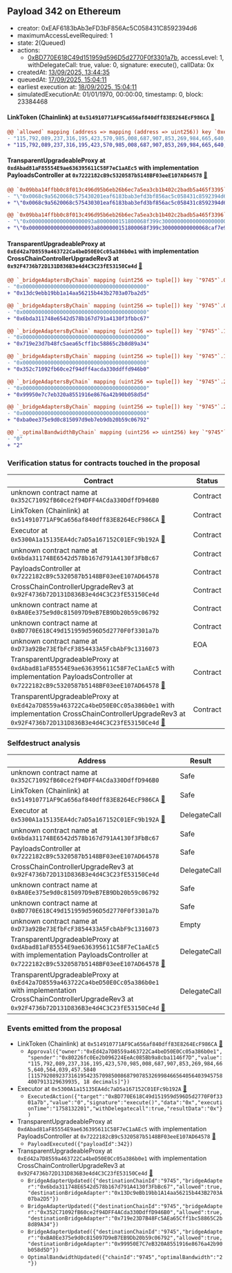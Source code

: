 ## Payload 342 on Ethereum

- creator: 0xEAF6183bAb3eFD3bF856Ac5C058431C8592394d6
- maximumAccessLevelRequired: 1
- state: 2(Queued)
- actions:
  - [0xBD770E618C49d151959d596D5d2770F0f3301a7b](https://etherscan.io/tx/0xBD770E618C49d151959d596D5d2770F0f3301a7b), accessLevel: 1, withDelegateCall: true, value: 0, signature: execute(), callData: 0x
- createdAt: [13/09/2025, 13:44:35](https://etherscan.io/tx/0xe8fc8660abe305eeb6cefd578a9280baab966e7984acc3050ae6961f62084349)
- queuedAt: [17/09/2025, 15:04:11](https://etherscan.io/tx/0xd0daf348c214d015f4e2e7478b4e14ccb3b808c10ed454a73e67d7269ced6f63)
- earliest execution at: [18/09/2025, 15:04:11](https://www.epochconverter.com/countdown?q=1758207851)
- simulatedExecutionAt: 01/01/1970, 00:00:00, timestamp: 0, block: 23384468
#### LinkToken (Chainlink) at `0x514910771AF9Ca656af840dff83E8264EcF986CA` [:ghost:](https://github.com/bgd-labs/aave-address-book  "AaveV2Ethereum.ASSETS.LINK.UNDERLYING")

```diff
@@ `allowed` mapping (address => mapping (address => uint256)) key `0xed42a7d8559a463722ca4bed50e0cc05a386b0e1`.0x80226fc0ee2b096224eeac085bb9a8cba1146f7d @@
- "115,792,089,237,316,195,423,570,985,008,687,907,853,269,984,665,640,564,039,452.8190 [115792089237316195423570985008687907853269984665640564039452819038109223761790, 18 decimals]"
+ "115,792,089,237,316,195,423,570,985,008,687,907,853,269,984,665,640,564,039,457.5840 [115792089237316195423570985008687907853269984665640564039457584007913129639935, 18 decimals]"

```
#### TransparentUpgradeableProxy at `0xdAbad81aF85554E9ae636395611C58F7eC1aAEc5` with implementation PayloadsController at `0x7222182cB9c5320587b5148BF03eeE107AD64578` [:ghost:](https://github.com/bgd-labs/aave-address-book  "GovernanceV3Ethereum.PAYLOADS_CONTROLLER")

```diff
@@ `0x09bba14ffbb0c8f013c496d95b6eb26b6ec7a5ea3cb1b402c2badb5a465f3395` raw  @@
- "\"0x0068c9a5620068c575430201eaf6183bab3efd3bf856ac5c058431c8592394d6\""
+ "\"0x0068c9a5620068c575430301eaf6183bab3efd3bf856ac5c058431c8592394d6\""

@@ `0x09bba14ffbb0c8f013c496d95b6eb26b6ec7a5ea3cb1b402c2badb5a465f3396` raw  @@
- "\"0x000000000000000000093a8000000151800068f399c300000000000000000000\""
+ "\"0x000000000000000000093a8000000151800068f399c300000000000068caf7e9\""

```
#### TransparentUpgradeableProxy at `0xEd42a7D8559a463722Ca4beD50E0Cc05a386b0e1` with implementation CrossChainControllerUpgradeRev3 at `0x92F4736b72D131D836B3e4d4C3C23fE53150Ce4d` [:ghost:](https://github.com/bgd-labs/aave-address-book  "GovernanceV3Ethereum.CROSS_CHAIN_CONTROLLER")

```diff
@@ `_bridgeAdaptersByChain` mapping (uint256 => tuple[]) key `"9745"`.0.destinationBridgeAdapter @@
- "0x0000000000000000000000000000000000000000"
+ "0x13dc9ebb19bb1a14aa56215b443b2703a07ba2d5"

@@ `_bridgeAdaptersByChain` mapping (uint256 => tuple[]) key `"9745"`.0.currentChainBridgeAdapter @@
- "0x0000000000000000000000000000000000000000"
+ "0x6bda311748e6542d578b167d791a4130f3fbbc67"

@@ `_bridgeAdaptersByChain` mapping (uint256 => tuple[]) key `"9745"`.1.destinationBridgeAdapter @@
- "0x0000000000000000000000000000000000000000"
+ "0x719e23d7b48fc5aea65cff1bc58865c2b8d89a34"

@@ `_bridgeAdaptersByChain` mapping (uint256 => tuple[]) key `"9745"`.1.currentChainBridgeAdapter @@
- "0x0000000000000000000000000000000000000000"
+ "0x352c71092fb60ce2f94dff4acda330ddffd946b0"

@@ `_bridgeAdaptersByChain` mapping (uint256 => tuple[]) key `"9745"`.2.destinationBridgeAdapter @@
- "0x0000000000000000000000000000000000000000"
+ "0x99950e7c7eb320a8551916e8676a42b90b058d5d"

@@ `_bridgeAdaptersByChain` mapping (uint256 => tuple[]) key `"9745"`.2.currentChainBridgeAdapter @@
- "0x0000000000000000000000000000000000000000"
+ "0xba0ee375e9d0c815097d9eb7eb9db20b59c06792"

@@ `_optimalBandwidthByChain` mapping (uint256 => uint256) key `"9745"` @@
- "0"
+ "2"

```
### Verification status for contracts touched in the proposal

| Contract | Status |
|---------|------------|
| unknown contract name at `0x352C71092fB60ce2f94DFF4ACda330DdffD946B0` | Contract |
| LinkToken (Chainlink) at `0x514910771AF9Ca656af840dff83E8264EcF986CA` [:ghost:](https://github.com/bgd-labs/aave-address-book  "AaveV2Ethereum.ASSETS.LINK.UNDERLYING") | Contract |
| Executor at `0x5300A1a15135EA4dc7aD5a167152C01EFc9b192A` [:ghost:](https://github.com/bgd-labs/aave-address-book  "AaveV2Ethereum.POOL_ADMIN") | Contract |
| unknown contract name at `0x6bda311748E6542d578b167d791A4130f3FbBc67` | Contract |
| PayloadsController at `0x7222182cB9c5320587b5148BF03eeE107AD64578` | Contract |
| CrossChainControllerUpgradeRev3 at `0x92F4736b72D131D836B3e4d4C3C23fE53150Ce4d` | Contract |
| unknown contract name at `0xBA0Ee375e9d0c815097D9eB7EB9Db20b59c06792` | Contract |
| unknown contract name at `0xBD770E618C49d151959d596D5d2770F0f3301a7b` | Contract |
| unknown contract name at `0xD73a92Be73EfbFcF3854433A5FcbAbF9c1316073` | EOA |
| TransparentUpgradeableProxy at `0xdAbad81aF85554E9ae636395611C58F7eC1aAEc5` with implementation PayloadsController at `0x7222182cB9c5320587b5148BF03eeE107AD64578` [:ghost:](https://github.com/bgd-labs/aave-address-book  "GovernanceV3Ethereum.PAYLOADS_CONTROLLER") | Contract |
| TransparentUpgradeableProxy at `0xEd42a7D8559a463722Ca4beD50E0Cc05a386b0e1` with implementation CrossChainControllerUpgradeRev3 at `0x92F4736b72D131D836B3e4d4C3C23fE53150Ce4d` [:ghost:](https://github.com/bgd-labs/aave-address-book  "GovernanceV3Ethereum.CROSS_CHAIN_CONTROLLER") | Contract |

### Selfdestruct analysis

| Address | Result |
|---------|------------|
| unknown contract name at `0x352C71092fB60ce2f94DFF4ACda330DdffD946B0` | Safe |
| LinkToken (Chainlink) at `0x514910771AF9Ca656af840dff83E8264EcF986CA` [:ghost:](https://github.com/bgd-labs/aave-address-book  "AaveV2Ethereum.ASSETS.LINK.UNDERLYING") | Safe |
| Executor at `0x5300A1a15135EA4dc7aD5a167152C01EFc9b192A` [:ghost:](https://github.com/bgd-labs/aave-address-book  "AaveV2Ethereum.POOL_ADMIN") | DelegateCall |
| unknown contract name at `0x6bda311748E6542d578b167d791A4130f3FbBc67` | Safe |
| PayloadsController at `0x7222182cB9c5320587b5148BF03eeE107AD64578` | Safe |
| CrossChainControllerUpgradeRev3 at `0x92F4736b72D131D836B3e4d4C3C23fE53150Ce4d` | DelegateCall |
| unknown contract name at `0xBA0Ee375e9d0c815097D9eB7EB9Db20b59c06792` | Safe |
| unknown contract name at `0xBD770E618C49d151959d596D5d2770F0f3301a7b` | Safe |
| unknown contract name at `0xD73a92Be73EfbFcF3854433A5FcbAbF9c1316073` | Empty |
| TransparentUpgradeableProxy at `0xdAbad81aF85554E9ae636395611C58F7eC1aAEc5` with implementation PayloadsController at `0x7222182cB9c5320587b5148BF03eeE107AD64578` [:ghost:](https://github.com/bgd-labs/aave-address-book  "GovernanceV3Ethereum.PAYLOADS_CONTROLLER") | DelegateCall |
| TransparentUpgradeableProxy at `0xEd42a7D8559a463722Ca4beD50E0Cc05a386b0e1` with implementation CrossChainControllerUpgradeRev3 at `0x92F4736b72D131D836B3e4d4C3C23fE53150Ce4d` [:ghost:](https://github.com/bgd-labs/aave-address-book  "GovernanceV3Ethereum.CROSS_CHAIN_CONTROLLER") | DelegateCall |

### Events emitted from the proposal

- LinkToken (Chainlink) at `0x514910771AF9Ca656af840dff83E8264EcF986CA` [:ghost:](https://github.com/bgd-labs/aave-address-book  "AaveV2Ethereum.ASSETS.LINK.UNDERLYING")
  - `Approval({"owner":"0xEd42a7D8559a463722Ca4beD50E0Cc05a386b0e1","spender":"0x80226fc0Ee2b096224EeAc085Bb9a8cba1146f7D","value":"115,792,089,237,316,195,423,570,985,008,687,907,853,269,984,665,640,564,039,457.5840 [115792089237316195423570985008687907853269984665640564039457584007913129639935, 18 decimals]"})`
- Executor at `0x5300A1a15135EA4dc7aD5a167152C01EFc9b192A` [:ghost:](https://github.com/bgd-labs/aave-address-book  "AaveV2Ethereum.POOL_ADMIN")
  - `ExecutedAction({"target":"0xBD770E618C49d151959d596D5d2770F0f3301a7b","value":"0","signature":"execute()","data":"0x","executionTime":"1758132201","withDelegatecall":true,"resultData":"0x"})`
- TransparentUpgradeableProxy at `0xdAbad81aF85554E9ae636395611C58F7eC1aAEc5` with implementation PayloadsController at `0x7222182cB9c5320587b5148BF03eeE107AD64578` [:ghost:](https://github.com/bgd-labs/aave-address-book  "GovernanceV3Ethereum.PAYLOADS_CONTROLLER")
  - `PayloadExecuted({"payloadId":342})`
- TransparentUpgradeableProxy at `0xEd42a7D8559a463722Ca4beD50E0Cc05a386b0e1` with implementation CrossChainControllerUpgradeRev3 at `0x92F4736b72D131D836B3e4d4C3C23fE53150Ce4d` [:ghost:](https://github.com/bgd-labs/aave-address-book  "GovernanceV3Ethereum.CROSS_CHAIN_CONTROLLER")
  - `BridgeAdapterUpdated({"destinationChainId":"9745","bridgeAdapter":"0x6bda311748E6542d578b167d791A4130f3FbBc67","allowed":true,"destinationBridgeAdapter":"0x13Dc9eBb19bb1A14aa56215b443B2703A07ba2D5"})`
  - `BridgeAdapterUpdated({"destinationChainId":"9745","bridgeAdapter":"0x352C71092fB60ce2f94DFF4ACda330DdffD946B0","allowed":true,"destinationBridgeAdapter":"0x719e23D7B48Fc5AEa65Cff1bc58865C2b8d89A34"})`
  - `BridgeAdapterUpdated({"destinationChainId":"9745","bridgeAdapter":"0xBA0Ee375e9d0c815097D9eB7EB9Db20b59c06792","allowed":true,"destinationBridgeAdapter":"0x99950E7C7eB320A8551916e8676a42b90b058d5D"})`
  - `OptimalBandwidthUpdated({"chainId":"9745","optimalBandwidth":"2"})`
